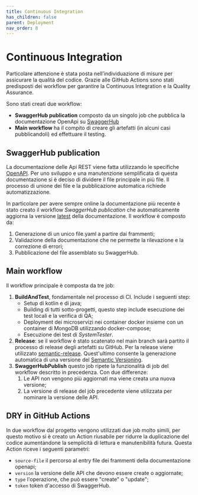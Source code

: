 ```yaml
---
title: Continuous Integration
has_children: false
parent: Deployment
nav_order: 8
---
```


# Continuous Integration
Particolare attenzione è stata posta nell’individuazione di misure per assicurare la qualità del codice. Grazie alle GitHub Actions sono stati predisposti dei workflow per garantire la Continuous Integration e la Quality Assurance.

Sono stati creati due workflow:
- **SwaggerHub publication** composto da un singolo job che pubblica la documentazione OpenApi su [SwaggerHub](https://swagger.io/tools/swaggerhub/)
- **Main workflow** ha il compito di creare gli artefatti (in alcuni casi pubblicandoli) ed effettuare il testing.
  
## SwaggerHub publication
La documentazione delle Api REST viene fatta utilizzando le specifiche [OpenAPI](https://swagger.io/specification/). Per uno sviluppo e una manutenzione semplificata di questa documentazione si è deciso di dividere il file principale in più file. Il processo di unione dei file e la pubblicazione automatica richiede automatizzazione.

In particolare per avere sempre online la documentazione più recente è stato creato il workflow *SwaggerHub publication* che automaticamente aggiorna la versione [latest](https://app.swaggerhub.com/apis/DenGuzawr22/DSDMS/latest) della documentazione.
Il workflow è composto da:
1. Generazione di un unico file.yaml a partire dai frammenti;
2. Validazione della documentazione che ne permette la rilevazione e la correzione di errori;
3. Pubblicazione del file assemblato su SwaggerHub.
    
## Main workflow
Il workflow principale è composta da tre job:
1. **BuildAndTest**, fondamentale nel processo di CI. Include i seguenti step:
   - Setup di kotlin e di java;
   - Building di tutti sotto-progetti, questo step include esecuzione dei test locali e la verifica di QA;
   - Deployment dei microservizi nei container docker insieme con un container di MongoDB utilizzando docker-compose;
   - Esecuzione dei test di *SystemTester*.
2. **Release**: se il workflow è stato scatenato nel main branch sarà partito il processo di release degli artefatti su GitHub. Per la release viene utilizzato [semantic-release](https://github.com/semantic-release/semantic-release). Quest'ultimo consente la generazione automatica di una versione del [Semantic Versioning](https://semver.org).
3. **SwaggerHubPublish** questo job ripete la funzionalità di job del workflow descritto in precedenza. Con due differenze:
   1. Le API non vengono più aggiornati ma viene creata una nuova versione;
   2. La versione di release del job precedente viene utilizzata per nominare la versione delle API.
   
## DRY in GitHub Actions
In due workflow dal progetto vengono utilizzati due job molto simili, per questo motivo si è creato un Action riusabile per ridurre la duplicazione del codice aumentandone la semplicità di lettura e manutenibilità futura.
Questa Action riceve i seguenti parametri:
- `source-file` il percorso al entry file dei frammenti della documentazione openapi;
- `version` la versione delle API che devono essere create o aggiornate;
- `type` l'operazione, che può essere "create" o "update";
- `token` token d'accesso di SwaggerHub.